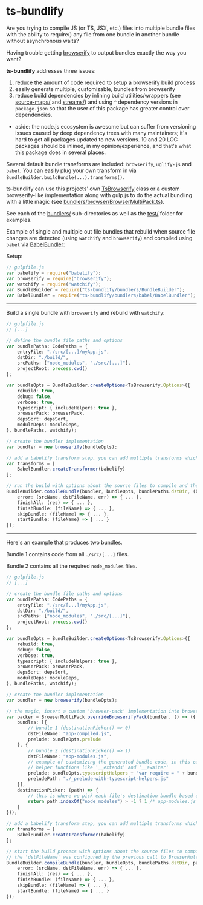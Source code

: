 ts-bundlify
==============

Are you trying to compile JS (or TS, JSX, etc.) files into multiple bundle files with the ability to require() any file from one bundle in another bundle without asynchronous waits?

Having trouble getting [browserify](https://www.npmjs.com/package/browserify) to output bundles exactly the way you want?

__ts-bundlify__ addresses three issues:
1. reduce the amount of code required to setup a browserify build process
2. easily generate multiple, customizable, bundles from browserify
3. reduce build dependencies by inlining build utilities/wrappers (see [source-maps/](source-maps/) and [streams/](streams/)) and using `^` dependency versions in `package.json` so that the user of this package has greater control over dependencies.
  - aside: the node.js ecosystem is awesome but can suffer from versioning issues caused by deep dependency trees with many maintainers; it's hard to get all packages updated to new versions. 10 and 20 LOC packages should be inlined, in my opinion/experience, and that's what this package does in several places.

Several default bundle transforms are included: `browserify`, `uglify-js` and `babel`. You can easily plug your own transform in via `BundleBuilder.buildBundle(...).transforms()`.

ts-bundlify can use this projects' own [TsBrowserify](bundlers/browser/TsBrowserify.ts) class or a custom browserify-like implementation along with gulp.js to do the actual bundling with a little magic (see [bundlers/browser/BrowserMultiPack.ts](bundlers/browser/BrowserMultiPack.ts)).

See each of the [bundlers/](bundlers/) sub-directories as well as the [test/](test/) folder for examples.

Example of single and multiple out file bundles that rebuild when source file changes are detected (using `watchify` and `browserify`) and compiled using `babel` via [BabelBundler](bundlers/babel/BabelBundler.ts):

Setup:
```ts
// gulpfile.js
var babelify = require("babelify");
var browserify = require("browserify");
var watchify = require("watchify");
var BundleBuilder = require("ts-bundlify/bundlers/BundleBuilder");
var BabelBundler = require("ts-bundlify/bundlers/babel/BabelBundler");
```

--------
Build a single bundle with `browserify` and rebuild with `watchify`:

```ts
// gulpfile.js
// [...]

// define the bundle file paths and options
var bundlePaths: CodePaths = {
    entryFile: "./src/[...]/myApp.js",
    dstDir: "./build/",
    srcPaths: ["node_modules", "./src/[...]"],
    projectRoot: process.cwd()
};

var bundleOpts = BundleBuilder.createOptions<TsBrowserify.Options>({
    rebuild: true,
    debug: false,
    verbose: true,
    typescript: { includeHelpers: true },
    browserPack: browserPack,
    depsSort: depsSort,
    moduleDeps: moduleDeps,
}, bundlePaths, watchify);

// create the bundler implementation
var bundler = new browserify(bundleOpts);

// add a babelify transform step, you can add multiple transforms which are passed to browserify.transform()
var transforms = [
    BabelBundler.createTransformer(babelify)
];

// run the build with options about the source files to compile and the bundle destination file path
BundleBuilder.compileBundle(bundler, bundleOpts, bundlePaths.dstDir, (br) => BundleBuilder.createDefaultBundler(br, { dstFileName: "app-compiled.js" }), transforms, {
    error: (srcName, dstFileName, err) => { ... },
    finishAll: (res) => { ... },
    finishBundle: (fileName) => { ... },
    skipBundle: (fileName) => { ... },
    startBundle: (fileName) => { ... }
});
```

--------
Here's an example that produces two bundles.

Bundle 1 contains code from all `./src/[...]` files.

Bundle 2 contains all the required `node_modules` files.

```ts
// gulpfile.js
// [...]

// create the bundle file paths and options
var bundlePaths: CodePaths = {
    entryFile: "./src/[...]/myApp.js",
    dstDir: "./build/",
    srcPaths: ["node_modules", "./src/[...]"],
    projectRoot: process.cwd()
};

var bundleOpts = BundleBuilder.createOptions<TsBrowserify.Options>({
    rebuild: true,
    debug: false,
    verbose: true,
    typescript: { includeHelpers: true },
    browserPack: browserPack,
    depsSort: depsSort,
    moduleDeps: moduleDeps,
}, bundlePaths, watchify);

// create the bundler implementation
var bundler = new browserify(bundleOpts);

// the magic, insert a custom 'browser-pack' implementation into browserify's pipeline
var packer = BrowserMultiPack.overrideBrowserifyPack(bundler, () => ({
    bundles: [{
        // bundle 1 (destinationPicker() => 0)
        dstFileName: "app-compiled.js",
        prelude: bundleOpts.prelude
    }, {
        // bundle 2 (destinationPicker() => 1)
        dstFileName: "app-modules.js",
        // example of customizing the generated bundle code, in this case to insert typescript
        // helper functions like '__extends' and '__awaiter'
        prelude: bundleOpts.typescriptHelpers + "var require = " + bundleOpts.prelude,
        preludePath: "./_prelude-with-typescript-helpers.js"
    }],
    destinationPicker: (path) => {
        // this is where we pick each file's destination bundle based on file path
        return path.indexOf("node_modules") > -1 ? 1 /* app-modules.js */ : 0 /* app-compiled.js */;
    }
}));

// add a babelify transform step, you can add multiple transforms which are passed to browserify.transform()
var transforms = [
    BabelBundler.createTransformer(babelify)
];

// start the build process with options about the source files to compile
// the 'dstFileName' was configured by the previous call to BrowserMultiPack.overrideBrowserifyPack()
BundleBuilder.compileBundle(bundler, bundleOpts, bundlePaths.dstDir, packer.multiBundleSourceCreator, transforms, {
    error: (srcName, dstFileName, err) => { ... },
    finishAll: (res) => { ... },
    finishBundle: (fileName) => { ... },
    skipBundle: (fileName) => { ... },
    startBundle: (fileName) => { ... }
});
```